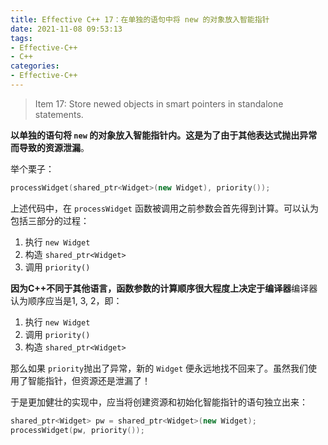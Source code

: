 ```yaml
---
title: Effective C++ 17：在单独的语句中将 new 的对象放入智能指针
date: 2021-11-08 09:53:13
tags:
- Effective-C++
- C++
categories:
- Effective-C++
---
```


> Item 17: Store newed objects in smart pointers in standalone statements.

**以单独的语句将 `new` 的对象放入智能指针内。这是为了由于其他表达式抛出异常而导致的资源泄漏**。

举个栗子：

```c++
processWidget(shared_ptr<Widget>(new Widget), priority());
```

上述代码中，在 `processWidget` 函数被调用之前参数会首先得到计算。可以认为包括三部分的过程：

1. 执行 `new Widget`
2. 构造 `shared_ptr<Widget>`
3. 调用 `priority()`

**因为C++不同于其他语言，函数参数的计算顺序很大程度上决定于编译器**编译器认为顺序应当是1, 3, 2，即：

1. 执行 `new Widget`
2. 调用 `priority()`
3. 构造 `shared_ptr<Widget>`

那么如果 `priority`抛出了异常，新的 `Widget` 便永远地找不回来了。虽然我们使用了智能指针，但资源还是泄漏了！

于是更加健壮的实现中，应当将创建资源和初始化智能指针的语句独立出来：

```c++
shared_ptr<Widget> pw = shared_ptr<Widget>(new Widget);
processWidget(pw, priority());
```